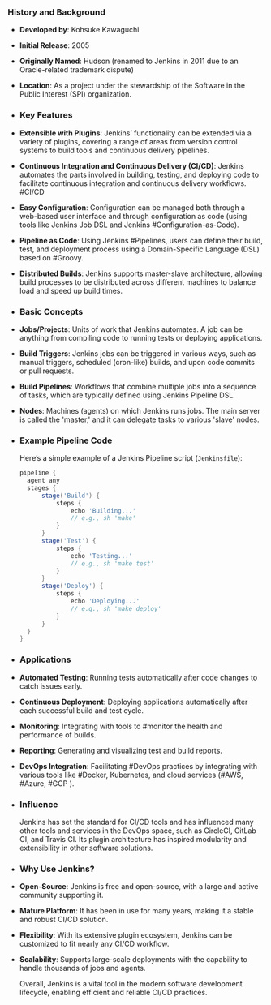 ### **History and Background**
- **Developed by**: Kohsuke Kawaguchi
- **Initial Release**: 2005
- **Originally Named**: Hudson (renamed to Jenkins in 2011 due to an Oracle-related trademark dispute)
- **Location**: As a project under the stewardship of the Software in the Public Interest (SPI) organization.
- ### **Key Features**
- **Extensible with Plugins**: Jenkins’ functionality can be extended via a variety of plugins, covering a range of areas from version control systems to build tools and continuous delivery pipelines.
- **Continuous Integration and Continuous Delivery (CI/CD)**: Jenkins automates the parts involved in building, testing, and deploying code to facilitate continuous integration and continuous delivery workflows. #CI/CD
- **Easy Configuration**: Configuration can be managed both through a web-based user interface and through configuration as code (using tools like Jenkins Job DSL and Jenkins #Configuration-as-Code).
- **Pipeline as Code**: Using Jenkins #Pipelines, users can define their build, test, and deployment process using a Domain-Specific Language (DSL) based on #Groovy.
- **Distributed Builds**: Jenkins supports master-slave architecture, allowing build processes to be distributed across different machines to balance load and speed up build times.
- ### **Basic Concepts**
- **Jobs/Projects**: Units of work that Jenkins automates. A job can be anything from compiling code to running tests or deploying applications.
- **Build Triggers**: Jenkins jobs can be triggered in various ways, such as manual triggers, scheduled (cron-like) builds, and upon code commits or pull requests.
- **Build Pipelines**: Workflows that combine multiple jobs into a sequence of tasks, which are typically defined using Jenkins Pipeline DSL.
- **Nodes**: Machines (agents) on which Jenkins runs jobs. The main server is called the 'master,' and it can delegate tasks to various 'slave' nodes.
- ### **Example Pipeline Code**
  
  Here’s a simple example of a Jenkins Pipeline script (`Jenkinsfile`):
  
  ```groovy
  pipeline {
    agent any
    stages {
        stage('Build') {
            steps {
                echo 'Building...'
                // e.g., sh 'make'
            }
        }
        stage('Test') {
            steps {
                echo 'Testing...'
                // e.g., sh 'make test'
            }
        }
        stage('Deploy') {
            steps {
                echo 'Deploying...'
                // e.g., sh 'make deploy'
            }
        }
    }
  }
  ```
- ### **Applications**
- **Automated Testing**: Running tests automatically after code changes to catch issues early.
- **Continuous Deployment**: Deploying applications automatically after each successful build and test cycle.
- **Monitoring**: Integrating with tools to #monitor the health and performance of builds.
- **Reporting**: Generating and visualizing test and build reports.
- **DevOps Integration**: Facilitating #DevOps practices by integrating with various tools like #Docker, Kubernetes, and cloud services (#AWS, #Azure, #GCP ).
- ### **Influence**
  
  Jenkins has set the standard for CI/CD tools and has influenced many other tools and services in the DevOps space, such as CircleCI, GitLab CI, and Travis CI. Its plugin architecture has inspired modularity and extensibility in other software solutions.
- ### **Why Use Jenkins?**
- **Open-Source**: Jenkins is free and open-source, with a large and active community supporting it.
- **Mature Platform**: It has been in use for many years, making it a stable and robust CI/CD solution.
- **Flexibility**: With its extensive plugin ecosystem, Jenkins can be customized to fit nearly any CI/CD workflow.
- **Scalability**: Supports large-scale deployments with the capability to handle thousands of jobs and agents.
  
  Overall, Jenkins is a vital tool in the modern software development lifecycle, enabling efficient and reliable CI/CD practices.